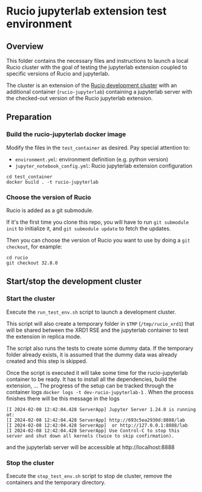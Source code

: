 # Rucio jupyterlab extension test environment

## Overview

This folder contains the necessary files and instructions to launch
a local Rucio cluster with the goal of testing the jupyterlab extension 
coupled to specific versions of Rucio and jupyterlab.

The cluster is an extension of the
[Rucio development cluster](https://github.com/rucio/rucio/tree/master/etc/docker/dev)
with an additional container (`rucio-jupyterlab`) containing a jupyterlab server 
with the checked-out version of the Rucio jupyterlab extension.

## Preparation

### Build the rucio-jupyterlab docker image

Modify the files in the `test_container` as desired.
Pay special attention to:
* `environment.yml`: environment definition (e.g. python version)
* `jupyter_notebook_config.yml`: Rucio jupyterlab extension configuration 

```
cd test_container
docker build . -t rucio-jupyterlab
```

### Choose the version of Rucio

Rucio is added as a git submodule.

If it's the first time you clone this repo,
you will have to run `git submodule init` to initialize it, and `git submodule update` to fetch
the updates.

Then you can choose the version of Rucio you want to use by doing a `git checkout`, for example:
```
cd rucio
git checkout 32.8.0
```

## Start/stop the development cluster

### Start the cluster

Execute the `run_test_env.sh` script to launch a development cluster.

This script will also create a temporary folder in `$TMP` (`/tmp/rucio_xrd1`) that will be shared between
the XRD1 RSE and the jupyterlab container to test the extension in replica mode.

The script also runs the tests to create some dummy data. If the temporary folder already exists,
it is assumed that the dummy data was already created and this step is skipped.

Once the script is executed it will take some time for the rucio-jupyterlab container
to be ready. It has to install all the dependencies, build the extension, ...
The progress of the setup can be tracked through the container logs
`docker logs -t dev-rucio-jupyterlab-1` . When the process finishes there will be 
this message in the logs
```
[I 2024-02-08 12:42:04.428 ServerApp] Jupyter Server 1.24.0 is running at:
[I 2024-02-08 12:42:04.428 ServerApp] http://693c5ea2930d:8888/lab
[I 2024-02-08 12:42:04.428 ServerApp]  or http://127.0.0.1:8888/lab
[I 2024-02-08 12:42:04.428 ServerApp] Use Control-C to stop this server and shut down all kernels (twice to skip confirmation).
```
and the jupyterlab server will be accessible at http://localhost:8888


### Stop the cluster

Execute the `stop_test_env.sh` script to stop de cluster,
remove the containers and the temporary directory.

